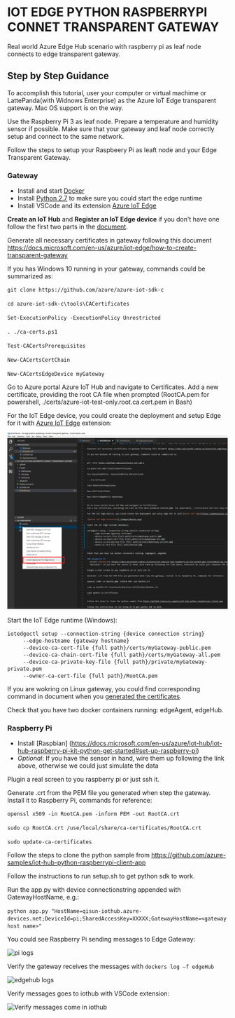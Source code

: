 # IOT EDGE PYTHON RASPBERRYPI CONNET TRANSPARENT GATEWAY

Real world Azure Edge Hub scenario with raspberry pi as leaf node connects to edge transparent gateway.

## Step by Step Guidance

To accomplish this tutorial, user your computer or virtual machime or LattePanda(with Widnows Enterprise) as the Azure IoT Edge transparent gateway.
Mac OS support is on the way.

Use the Raspberry Pi 3 as leaf node. Prepare a temperature and humidity sensor if possible.
Make sure that your gateway and leaf node correctly setup and connect to the same network.

Follow the steps to setup your Raspbeery Pi as leaft node and your Edge Transparent Gateway.

### Gateway

- Install and start [Docker](https://www.docker.com/)
- Install [Python 2.7](https://www.python.org/downloads/) to make sure you could start the edge runtime
- Install VSCode and its extension [Azure IoT Edge](https://marketplace.visualstudio.com/items?itemName=vsciot-vscode.azure-iot-edge)

**Create an IoT Hub** and **Register an IoT Edge device** if you don't have one follow the first two parts in the [document](https://docs.microsoft.com/en-us/azure/iot-edge/tutorial-simulate-device-windows).

Generate all necessary certificates in gateway following this document https://docs.microsoft.com/en-us/azure/iot-edge/how-to-create-transparent-gateway  

If you has Windows 10 running in your gateway, commands could be summarized as:

```
git clone https://github.com/azure/azure-iot-sdk-c 
 
cd azure-iot-sdk-c\tools\CACertificates

Set-ExecutionPolicy -ExecutionPolicy Unrestricted

. ./ca-certs.ps1 
 
Test-CACertsPrerequisites 
 
New-CACertsCertChain 
 
New-CACertsEdgeDevice myGateway
```

Go to Azure portal Azure IoT Hub and navigate to Certificates.
Add a new certificate, providing the root CA file when prompted (RootCA.pem  for powershell, ./certs/azure-iot-test-only.root.ca.cert.pem in Bash) 

For the IoT Edge device, you could create the deployment and setup Edge for it with [Azure IoT Edge](https://marketplace.visualstudio.com/items?itemName=vsciot-vscode.azure-iot-edge) extension:

![Azure IoT Edge Extension](./images/deploy.png)

Start the IoT Edge runtime (Windows):
```
iotedgectl setup --connection-string {device connection string}
     --edge-hostname {gateway hostname}
     --device-ca-cert-file {full path}/certs/myGateway-public.pem
     --device-ca-chain-cert-file {full path}/certs/myGateway-all.pem
     --device-ca-private-key-file {full path}/private/myGateway-private.pem
     --owner-ca-cert-file {full path}/RootCA.pem
```
If you are wokring on Linux gateway, you could find corresponding command in document when you [generated the certificates](https://docs.microsoft.com/en-us/azure/iot-edge/how-to-create-transparent-gateway).

Check that you have two docker containers running: edgeAgent, edgeHub.

### Raspberry Pi
- Install [Raspbian] (https://docs.microsoft.com/en-us/azure/iot-hub/iot-hub-raspberry-pi-kit-python-get-started#set-up-raspberry-pi)
- *Optional*: If you have the sensor in hand, wire them up following the link above, otherwise we could just simulate the data

Plugin a real screen to you raspberry pi or just ssh it.

Generate .crt from the PEM file you generated when step the gateway. Install it to Raspberry Pi, commands for reference:
```
openssl x509 -in RootCA.pem -inform PEM -out RootCA.crt 
 
sudo cp RootCA.crt /use/local/share/ca-certificates/RootCA.crt 
 
sudo update-ca-certificates 
```

Follow the steps to clone the python sample from https://github.com/azure-samples/iot-hub-python-raspberrypi-client-app 

Follow the instructions to run setup.sh to get python sdk to work.
 
Run the app.py with device connectionstring appended with GatewayHostName, e.g.:

```python app.py "HostName=qisun-iothub.azure-devices.net;DeviceId=pi;SharedAccessKey=XXXXX;GatewayHostName=<gateway host name>"```

You could see Raspberry Pi sending messages to Edge Gateway:

![pi logs](./images/pi.png)

Verify the gateway receives the messages with ```dockers log –f edgeHub```

![edgehub logs](./images/edgehublogs.png)

Verify messages goes to iothub with VSCode extension:

![Verify messages come in iothub](./images/verify.png)

